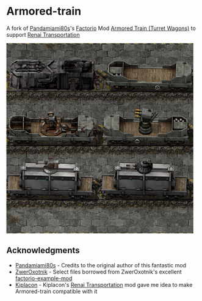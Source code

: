 # Armored-train

A fork of [Pandamiami80s](https://mods.factorio.com/user/pandamiami80s)'s [Factorio](https://factorio.com/) Mod [Armored Train (Turret Wagons)](https://mods.factorio.com/mod/Armored-train) to support [Renai Transportation](https://mods.factorio.com/mod/RenaiTransportation)

![Thumbnail image for the mod showing the various train types it adds to the game](thumbnail.png)

## Acknowledgments

* [Pandamiami80s](https://mods.factorio.com/user/pandamiami80s) - Credits to the original author of this fantastic mod
* [ZwerOxotnik](https://mods.factorio.com/user/ZwerOxotnik) - Select files borrowed from ZwerOxotnik's excellent [factorio-example-mod](https://github.com/ZwerOxotnik/factorio-example-mod)
* [Kiplacon](https://mods.factorio.com/user/Kiplacon) - Kiplacon's [Renai Transportation](https://mods.factorio.com/mod/RenaiTransportation) mod gave me idea to make Armored-train compatible with it
